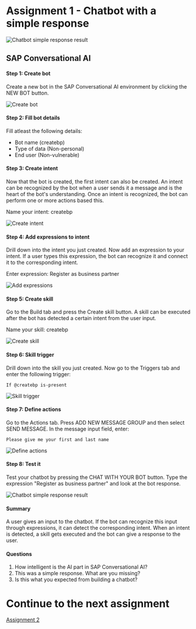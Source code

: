 # Assignment 1 - Chatbot with a simple response

![Chatbot simple response result](https://github.com/iemkek/SAP_Conversational_AI_Assignments/blob/master/img/simpleResponseTest.png)

## SAP Conversational AI

#### Step 1: Create bot
Create a new bot in the SAP Conversational AI environment by clicking the NEW BOT button.

![Create bot](https://github.com/iemkek/SAP_Conversational_AI_Assignments/blob/master/img/simpleResponse1.png)

#### Step 2: Fill bot details
Fill atleast the following details:
- Bot name (createbp)
- Type of data (Non-personal)
- End user (Non-vulnerable)

#### Step 3: Create intent
Now that the bot is created, the first intent can also be created. An intent can be recognized by the bot when a user sends it a message and is the heart of the bot's understanding. Once an intent is recognized, the bot can perform one or more actions based this.

Name your intent: createbp

![Create intent](https://github.com/iemkek/SAP_Conversational_AI_Assignments/blob/master/img/simpleResponse3.png)

#### Step 4: Add expressions to intent
Drill down into the intent you just created. Now add an expression to your intent. If a user types this expression, the bot can recognize it and connect it to the corresponding intent.

Enter expression: Register as business partner

![Add expressions](https://github.com/iemkek/SAP_Conversational_AI_Assignments/blob/master/img/simpleResponse4.png)

#### Step 5: Create skill
Go to the Build tab and press the Create skill button. A skill can be executed after the bot has detected a certain intent from the user input.

Name your skill: createbp

![Create skill](https://github.com/iemkek/SAP_Conversational_AI_Assignments/blob/master/img/simpleResponse5.png)

#### Step 6: Skill trigger
Drill down into the skill you just created. Now go to the Triggers tab and enter the following trigger:

```
If @createbp is-present
```

![Skill trigger](https://github.com/iemkek/SAP_Conversational_AI_Assignments/blob/master/img/simpleResponse6.png)

#### Step 7: Define actions
Go to the Actions tab. Press ADD NEW MESSAGE GROUP and then select SEND MESSAGE. In the message input field, enter:

```
Please give me your first and last name
```
![Define actions](https://github.com/iemkek/SAP_Conversational_AI_Assignments/blob/master/img/simpleResponse7.png)

#### Step 8: Test it
Test your chatbot by pressing the CHAT WITH YOUR BOT button. Type the expression "Register as business partner" and look at the bot response.

![Chatbot simple response result](https://github.com/iemkek/SAP_Conversational_AI_Assignments/blob/master/img/simpleResponseTest.png)

#### Summary

A user gives an input to the chatbot. If the bot can recognize this input through expressions, it can detect the corresponding intent. When an intent is detected, a skill gets executed and the bot can give a response to the user.

#### Questions

1.	How intelligent is the AI part in SAP Conversational AI?
2.	This was a simple response. What are you missing?
3.	Is this what you expected from building a chatbot?

# Continue to the next assignment
[Assignment 2](https://github.com/iemkek/SAP_Conversational_AI_Assignments/tree/2_Chatbot_with_response_from_webhook)

